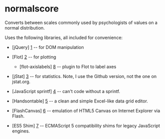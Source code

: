 normalscore
===========

Converts between scales commonly used by psychologists of values on a
normal distribution.

Uses the following libraries, all included for convenience:

* [jQuery] [1] -- for DOM manipulation
* [Flot] [2] -- for plotting
  * [flot-axislabels] [8] -- plugin to Flot to label axes
* [jStat] [3] -- for statistics. Note, I use the Github version, not the 
  one on jstat.org.
* [JavaScript sprintf] [4] -- can't code without a sprintf.
* [Handsontable] [5] -- a clean and simple Excel-like data grid editor.
* [FlashCanvas] [6] -- emulation of HTML5 Canvas on Internet Explorer via 
  Flash.
* [ES5 Shim] [7] -- ECMAScript 5 compatibility shims for legacy
  JavaScript engines.

  [1]: http://jquery.com/
  [2]: http://www.flotcharts.org/
  [3]: https://github.com/jstat/jstat
  [4]: http://www.diveintojavascript.com/projects/javascript-sprintf
  [5]: http://handsontable.com/
  [6]: http://flashcanvas.net/
  [7]: https://github.com/kriskowal/es5-shim
  [8]: https://github.com/markrcote/flot-axislabels/